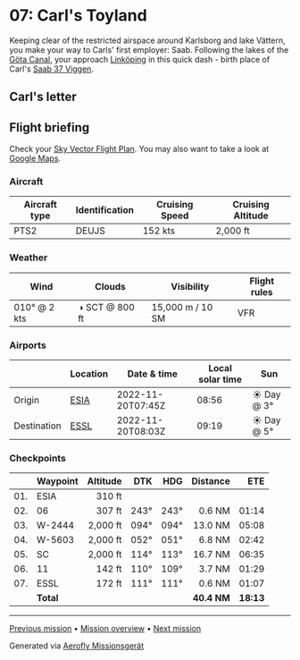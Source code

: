 07: Carl's Toyland
==================

Keeping clear of the restricted airspace around Karlsborg and lake Vättern, you make your way to Carls' first employer: Saab. Following the lakes of the [Göta Canal](https://en.wikipedia.org/wiki/G%C3%B6ta_Canal), your approach [Linköping](https://en.wikipedia.org/wiki/Link%C3%B6ping) in this quick dash - birth place of Carl's [Saab 37 Viggen](https://en.wikipedia.org/wiki/Saab_37_Viggen).

Carl's letter
-------------

>

Flight briefing
---------------

Check your [Sky Vector Flight Plan](https://skyvector.com/?ll=58.520264578726795,14.52619407108852&chart=301&zoom=3&fpl=N0152A020%20ESIA%205829N01454E%205833N01504E%205826N01533E%20ESSL). You may also want to take a look at [Google Maps](https://www.google.com/maps/@?api=1&map_action=map&center=58.520264578726795,14.52619407108852&zoom=12&basemap=terrain).

### Aircraft

| Aircraft type | Identification | Cruising Speed | Cruising Altitude |
|---------------|----------------|----------------|-------------------|
| PTS2 | DEUJS | 152 kts | 2,000 ft |

### Weather

| Wind | Clouds | Visibility | Flight rules |
|------|--------|------------|--------------|
| 010° @ 2 kts | ◑ SCT @ 800 ft | 15,000 m / 10 SM | VFR |

### Airports

|             | Location | Date & time | Local solar time | Sun |
|-------------|----------|-------------|------------------|-----|
| Origin      | [ESIA](https://skyvector.com/airport/ESIA) | 2022-11-20T07:45Z | 08:56 | ☀ Day @ 3° |
| Destination | [ESSL](https://skyvector.com/airport/ESSL) | 2022-11-20T08:03Z | 09:19 | ☀ Day @ 5° |

### Checkpoints

|     | Waypoint  | Altitude  | DTK  | HDG  | Distance |   ETE |
|:---:|-----------|----------:|-----:|-----:|---------:|------:|
| 01. | ESIA      |    310 ft |      |      |          |       |
| 02. | 06        |    307 ft | 243° | 243° |   0.6 NM | 01:14 |
| 03. | W-2444    |  2,000 ft | 094° | 094° |  13.0 NM | 05:08 |
| 04. | W-5603    |  2,000 ft | 052° | 051° |   6.8 NM | 02:42 |
| 05. | SC        |  2,000 ft | 114° | 113° |  16.7 NM | 06:35 |
| 06. | 11        |    142 ft | 110° | 109° |   3.7 NM | 01:29 |
| 07. | ESSL      |    172 ft | 111° | 111° |   0.6 NM | 01:07 |
|     | **Total** |           |      |      | **40.4 NM** | **18:13** |

----

[Previous mission](./06_the_lake_where_gripens_play.md) • [Mission overview](./README.md) • [Next mission](./08_outskirts_of_stockholm.md)

Generated via [Aerofly Missionsgerät](https://github.com/fboes/aerofly-missions)
